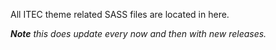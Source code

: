 All ITEC theme related SASS files are located in here.

***Note** this does update every now and then with new releases.*
